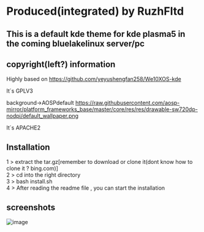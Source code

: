 # Produced(integrated) by RuzhFltd

## This is a default kde theme for kde plasma5 in the coming bluelakelinux server/pc

## copyright(left?) information

Highly based on https://github.com/yeyushengfan258/We10XOS-kde

It`s GPLV3

background->AOSPdefault
https://raw.githubusercontent.com/aosp-mirror/platform_frameworks_base/master/core/res/res/drawable-sw720dp-nodpi/default_wallpaper.png

It`s APACHE2


## Installation
1 > extract the tar.gz[remember to download or clone it(dont know how to clone it ? bing.com)]<br>
2 > cd into the right directory<br>
3 > bash install.sh<br>
4 > After reading the  readme file , you can start the installation<br>

## screenshots

![image](https://github.com/happyeggchen/bluelakelinux_kdetheme/raw/master/screenshot/fl.png)

